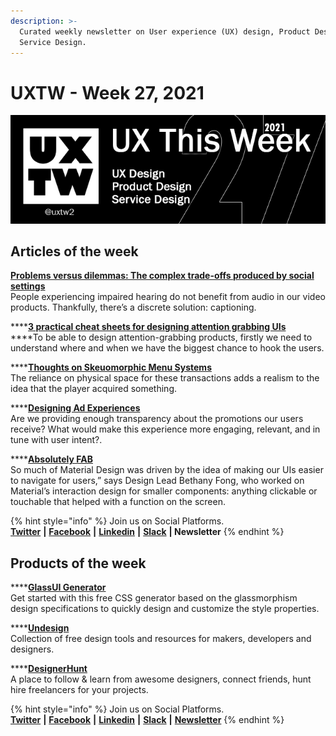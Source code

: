```yaml
---
description: >-
  Curated weekly newsletter on User experience (UX) design, Product Design and
  Service Design.
---
```


# UXTW - Week 27, 2021

![](../.gitbook/assets/uxtw-banner-2021-27.jpg)

## Articles of the week

[**Problems versus dilemmas: The complex trade-offs produced by social settings**](https://design.facebook.com/stories/problems-versus-dilemmas-the-complex-trade-offs-produced-by-social-settings/?ref=uxthisweek)  
People experiencing impaired hearing do not benefit from audio in our video products. Thankfully, there’s a discrete solution: captioning.

\*\*\*\*[**3 practical cheat sheets for designing attention grabbing UIs**](https://uxdesign.cc/3-practical-cheat-sheets-for-designing-attention-grabbing-uis-318e588bd864/?ref=uxthisweek)  
****To be able to design attention-grabbing products, firstly we need to understand where and when we have the biggest chance to hook the users. 

\*\*\*\*[**Thoughts on Skeuomorphic Menu Systems**](https://medium.com/@charliedeets/thoughts-on-skeuomorphic-menu-systems-9f02b1dd173f)  
The reliance on physical space for these transactions adds a realism to the idea that the player acquired something.

\*\*\*\*[**Designing Ad Experiences**](https://spotify.design/article/designing-ad-experiences)  
Are we providing enough transparency about the promotions our users receive? What would make this experience more engaging, relevant, and in tune with user intent?.

\*\*\*\*[**Absolutely FAB**](https://design.google/library/floating-action-button/)  
So much of Material Design was driven by the idea of making our UIs easier to navigate for users,” says Design Lead Bethany Fong, who worked on Material’s interaction design for smaller components: anything clickable or touchable that helped with a function on the screen.

{% hint style="info" %}
Join us on Social Platforms.   
[**Twitter**](https://twitter.com/uxtw2) **\|** [**Facebook**](https://www.facebook.com/webusabilityandux) **\|** [**Linkedin**](https://www.linkedin.com/groups/1875717/) **\|** [**Slack**](https://join.slack.com/t/uxthisweek/shared_invite/zt-szpdweo1-d78hso8FppFcI68Xue_9Yw) **\| Newsletter**
{% endhint %}

## Products of the week

\*\*\*\*[**GlassUI Generator**](https://ui.glass/generator/?ref=uxthisweek)  
Get started with this free CSS generator based on the glassmorphism design specifications to quickly design and customize the style properties.

\*\*\*\*[**Undesign**](https://undesign.learn.uno/?ref=uxthisweek)  
Collection of free design tools and resources for makers, developers and designers.

\*\*\*\*[**DesignerHunt**](https://www.designerhunt.io/?ref=uxthisweek)  
A place to follow & learn from awesome designers, connect friends, hunt hire freelancers for your projects.

{% hint style="info" %}
Join us on Social Platforms.  
[**Twitter**](https://twitter.com/uxtw2) **\|** [**Facebook**](https://www.facebook.com/webusabilityandux) **\|** [**Linkedin**](https://www.linkedin.com/groups/1875717/) **\|** [**Slack**](https://join.slack.com/t/uxthisweek/shared_invite/zt-szpdweo1-d78hso8FppFcI68Xue_9Yw) **\|** [**Newsletter**](https://gmail.us17.list-manage.com/subscribe?u=1b23fd286b43ac36e4acba123&id=0009036f95)
{% endhint %}

